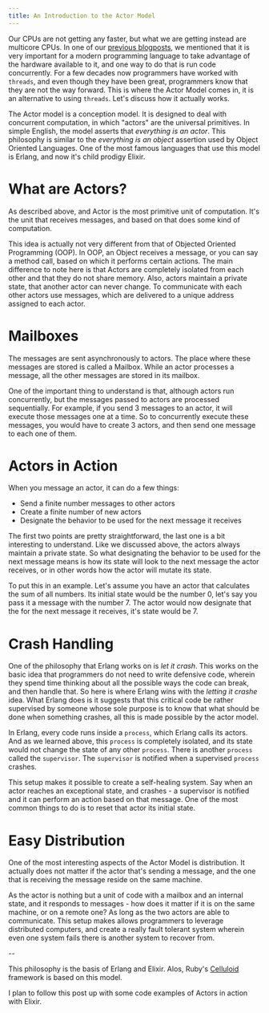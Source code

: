 ```yaml
---
title: An Introduction to the Actor Model
---
```


Our CPUs are not getting any faster, but what we are getting instead are multicore CPUs. In one of our [previous blogposts](http://blog.goodbot.co/how-stateful-web-applications-work/), we mentioned that it is very important for a modern programming language to take advantage of the hardware available to it, and one way to do that is run code concurrently. For a few decades now programmers have worked with `threads`, and even though they have been great, programmers know that they are not the way forward. This is where the Actor Model comes in, it is an alternative to using `threads`. Let's discuss how it actually works.

The Actor model is a conception model. It is designed to deal with concurrent computation, in which "actors" are the universal primitives. In simple English, the model asserts that *everything is an actor*. This philosophy is similar to the *everything is an object* assertion used by Object Oriented Languages. One of the most famous languages that use this model is Erlang, and now it's child prodigy Elixir.

# What are Actors?

As described above, and Actor is the most primitive unit of computation. It's the unit that receives messages, and based on that does some kind of computation.

This idea is actually not very different from that of Objected Oriented Programming (OOP). In OOP, an Object receives a message, or you can say a method call, based on which it performs certain actions. The main difference to note here is that Actors are completely isolated from each other and that they do not share memory. Also, actors maintain a private state, that another actor can never change. To communicate with each other actors use messages, which are delivered to a unique address assigned to each actor.

# Mailboxes

The messages are sent asynchronously to actors. The place where these messages are stored is called a Mailbox. While an actor processes a message, all the other messages are stored in its mailbox.

One of the important thing to understand is that, although actors run concurrently, but the messages passed to actors are processed sequentially. For example, if you send 3 messages to an actor, it will execute those messages one at a time. So to concurrently execute these messages, you would have to create 3 actors, and then send one message to each one of them.

# Actors in Action

When you message an actor, it can do a few things:

- Send a finite number messages to other actors
- Create a finite number of new actors
- Designate the behavior to be used for the next message it receives

The first two points are pretty straightforward, the last one is a bit interesting to understand. Like we discussed above, the actors always maintain a private state. So what designating the behavior to be used for the next message means is how its state will look to the next message the actor receives, or in other words how the actor will mutate its state.

To put this in an example. Let's assume you have an actor that calculates the sum of all numbers. Its initial state would be the number 0, let's say you pass it a message with the number 7. The actor would now designate that the for the next message it receives, it's state would be 7.

# Crash Handling

One of the philosophy that Erlang works on is *let it crash*. This works on the basic idea that programmers do not need to write defensive code, wherein they spend time thinking about all the possible ways the code can break, and then handle that. So here is where Erlang wins with the *letting it crashe* idea. What Erlang does is it suggests that this critical code be rather supervised by someone whose sole purpose is to know that what should be done when something crashes, all this is made possible by the actor model.

In Erlang, every code runs inside a `process`, which Erlang calls its actors. And as we learned above, this `process` is completely isolated, and its state would not change the state of any other `process`. There is another `process` called the `supervisor`. The `supervisor` is notified when a supervised `process` crashes.

This setup makes it possible to create a self-healing system. Say when an actor reaches an exceptional state, and crashes - a supervisor is notified and it can perform an action based on that message. One of the most common things to do is to reset that actor its initial state.

# Easy Distribution

One of the most interesting aspects of the Actor Model is distribution. It actually does not matter if the actor that's sending a message, and the one that is receiving the message reside on the same machine.

As the actor is nothing but a unit of code with a mailbox and an internal state, and it responds to messages - how does it matter if it is on the same machine, or on a remote one? As long as the two actors are able to communicate. This setup makes allows programmers to leverage distributed computers, and create a really fault tolerant system wherein even one system fails there is another system to recover from.

--

This philosophy is the basis of Erlang and Elixir. Alos, Ruby's [Celluloid](https://github.com/celluloid/celluloid) framework is based on this model.

I plan to follow this post up with some code examples of Actors in action with Elixir.

